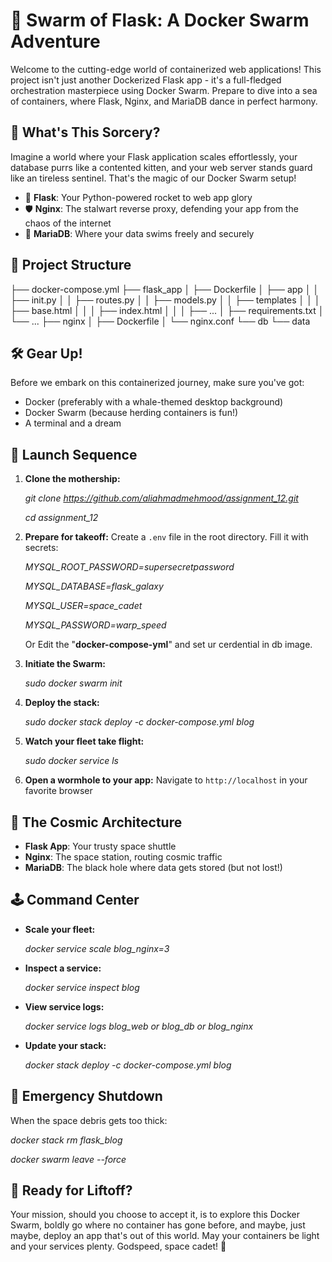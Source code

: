 # 🐳 Swarm of Flask: A Docker Swarm Adventure

Welcome to the cutting-edge world of containerized web applications! This project isn't just another Dockerized Flask app - it's a full-fledged orchestration masterpiece using Docker Swarm. Prepare to dive into a sea of containers, where Flask, Nginx, and MariaDB dance in perfect harmony.

## 🌟 What's This Sorcery?

Imagine a world where your Flask application scales effortlessly, your database purrs like a contented kitten, and your web server stands guard like an tireless sentinel. That's the magic of our Docker Swarm setup!

- 🚀 **Flask**: Your Python-powered rocket to web app glory
- 🛡️ **Nginx**: The stalwart reverse proxy, defending your app from the chaos of the internet
- 🐬 **MariaDB**: Where your data swims freely and securely

## 🌠 Project Structure
├── docker-compose.yml
├── flask_app
│ ├── Dockerfile
│ ├── app
│ │ ├── init.py
│ │ ├── routes.py
│ │ ├── models.py
│ │ ├── templates
│ │ │ ├── base.html
│ │ │ ├── index.html
│ │ │ ├── ...
│ ├── requirements.txt
│ └── ...
├── nginx
│ ├── Dockerfile
│ └── nginx.conf
└── db
└── data

## 🛠️ Gear Up!

Before we embark on this containerized journey, make sure you've got:

- Docker (preferably with a whale-themed desktop background)
- Docker Swarm (because herding containers is fun!)
- A terminal and a dream

## 🚀 Launch Sequence

1. **Clone the mothership:**
   
      _git clone https://github.com/aliahmadmehmood/assignment_12.git_
      
      _cd assignment_12_
   

3. **Prepare for takeoff:**
   Create a `.env` file in the root directory. Fill it with secrets:
  
   _MYSQL_ROOT_PASSWORD=supersecretpassword_
   
   _MYSQL_DATABASE=flask_galaxy_
   
   _MYSQL_USER=space_cadet_
   
   _MYSQL_PASSWORD=warp_speed_
   
   Or Edit the "**docker-compose-yml**" and set ur cerdential in db image. 

5. **Initiate the Swarm:**
   
      _sudo docker swarm init_
   

6. **Deploy the stack:**
  
      _sudo docker stack deploy -c docker-compose.yml blog_

7. **Watch your fleet take flight:**
   
      _sudo docker service ls_
   

8. **Open a wormhole to your app:**
   Navigate to `http://localhost` in your favorite browser

## 🌌 The Cosmic Architecture

- **Flask App**: Your trusty space shuttle
- **Nginx**: The space station, routing cosmic traffic
- **MariaDB**: The black hole where data gets stored (but not lost!)

## 🕹️ Command Center

- **Scale your fleet:**

     _docker service scale blog_nginx=3_


- **Inspect a service:**
 
     _docker service inspect blog_
 

- **View service logs:**
 
     _docker service logs blog_web or blog_db or blog_nginx_
 

- **Update your stack:**
 
     _docker stack deploy -c docker-compose.yml blog_


## 🛑 Emergency Shutdown

When the space debris gets too thick:

   _docker stack rm flask_blog_
   
   _docker swarm leave --force_


## 🚀 Ready for Liftoff?

Your mission, should you choose to accept it, is to explore this Docker Swarm, boldly go where no container has gone before, and maybe, just maybe, deploy an app that's out of this world.
May your containers be light and your services plenty. Godspeed, space cadet! 🌠
